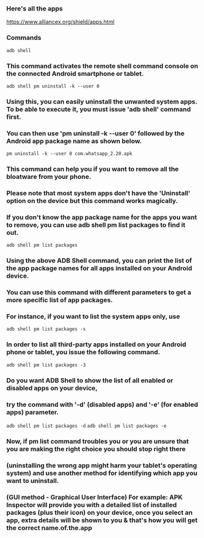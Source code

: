 ### Here's all the apps
https://www.alliancex.org/shield/apps.html
### Commands
```adb shell```
### This command activates the remote shell command console on the connected Android smartphone or tablet.
```adb shell pm uninstall -k --user 0```
### Using this, you can easily uninstall the unwanted system apps. To be able to execute it, you must issue 'adb shell' command first.
### You can then use 'pm uninstall -k --user 0' followed by the Android app package name as shown below.
```pm uninstall -k --user 0 com.whatsapp_2.20.apk```
### This command can help you if you want to remove all the bloatware from your phone.
### Please note that most system apps don't have the 'Uninstall' option on the device but this command works magically.
### If you don't know the app package name for the apps you want to remove, you can use adb shell pm list packages to find it out.
```adb shell pm list packages```
### Using the above ADB Shell command, you can print the list of the app package names for all apps installed on your Android device.
### You can use this command with different parameters to get a more specific list of app packages.
### For instance, if you want to list the system apps only, use
```adb shell pm list packages -s```
### In order to list all third-party apps installed on your Android phone or tablet, you issue the following command.
```adb shell pm list packages -3```
### Do you want ADB Shell to show the list of all enabled or disabled apps on your device,
### try the command with '-d' (disabled apps) and '-e' (for enabled apps) parameter.
```adb shell pm list packages -d```
```adb shell pm list packages -e```
### Now, if pm list command troubles you or you are unsure that you are making the right choice you should stop right there
### (uninstalling the wrong app might harm your tablet's operating system) and use another method for identifying which app you want to uninstall.
### (GUI method - Graphical User Interface) For example: APK Inspector will provide you with a detailed list of installed packages (plus their icon) on your device, once you select an app, extra details will be shown to you & that's how you will get the correct name.of.the.app
